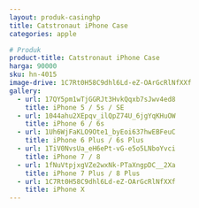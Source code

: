 ```yaml
---
layout: produk-casinghp
title: Catstronaut iPhone Case
categories: apple

# Produk
product-title: Catstronaut iPhone Case
harga: 90000
sku: hn-4015
image-drive: 1C7Rt0H58C9dhl6Ld-eZ-OArGcRlNfXXf
gallery:
  - url: 17QY5pm1wTjGGRJt3HvkQqxb7sJwv4ed8
    title: iPhone 5 / 5s / SE
  - url: 1044ahu2XEpqv_ilQpZ74U_6jgYqKHuOW
    title: iPhone 6 / 6s
  - url: 1Uh6WjFaKLO9Ote1_byEoi637hwEBFeuC
    title: iPhone 6 Plus / 6s Plus
  - url: 1TiV0NvsUa_eH6ePt-vG-e5o5LNboYvci
    title: iPhone 7 / 8
  - url: 1fNuVtpjxgVZe2wxNk-PTaXngpDC__2Xa
    title: iPhone 7 Plus / 8 Plus
  - url: 1C7Rt0H58C9dhl6Ld-eZ-OArGcRlNfXXf
    title: iPhone X
---
```

